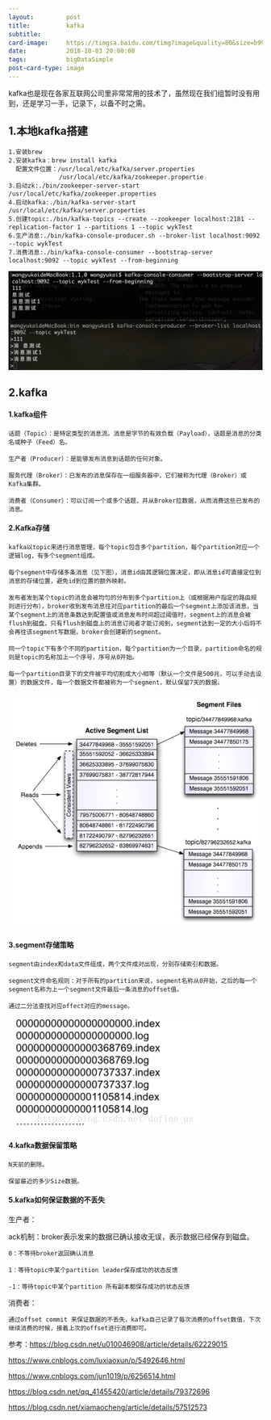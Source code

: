 ```yaml
---
layout:         post
title:          kafka
subtitle:       
card-image:     https://timgsa.baidu.com/timg?image&quality=80&size=b9999_10000&sec=1527439545812&di=dca1c7b4d7a7b9dbdfcd2f794e09693f&imgtype=0&src=http%3A%2F%2Fwww.liuhaihua.cn%2Fwp-content%2Fuploads%2F2016%2F08%2F20160525083516_2701.png
date:           2018-10-03 20:00:00
tags:           bigDataSimple
post-card-type: image
---
```


kafka也是现在各家互联网公司里非常常用的技术了，虽然现在我们组暂时没有用到，还是学习一手，记录下，以备不时之需。

## 1.本地kafka搭建
    1.安装brew
    2.安装kafka：brew install kafka
      配置文件位置：/usr/local/etc/kafka/server.properties
                  /usr/local/etc/kafka/zookeeper.propertie  
    3.启动zk:./bin/zookeeper-server-start /usr/local/etc/kafka/zookeeper.properties
    4.启动kafka:./bin/kafka-server-start /usr/local/etc/kafka/server.properties
    5.创建topic:./bin/kafka-topics --create --zookeeper localhost:2181 --replication-factor 1 --partitions 1 --topic wykTest
    6.生产消息:./bin/kafka-console-producer.sh --broker-list localhost:9092 --topic wykTest
    7.消费消息:./bin/kafka-console-consumer --bootstrap-server localhost:9092 --topic wykTest --from-beginning
    
   ![MacDown Screenshot](/assets/images/1529222633283.jpg)
    
    
    
## 2.kafka

#### 1.kafka组件
   
    话题（Topic）：是特定类型的消息流。消息是字节的有效负载（Payload），话题是消息的分类名或种子（Feed）名。

    生产者（Producer）：是能够发布消息到话题的任何对象。

    服务代理（Broker）：已发布的消息保存在一组服务器中，它们被称为代理（Broker）或Kafka集群。

    消费者（Consumer）：可以订阅一个或多个话题，并从Broker拉数据，从而消费这些已发布的消息。
    
    
#### 2.Kafka存储

    kafka以topic来进行消息管理，每个topic包含多个partition，每个partition对应一个逻辑log，有多个segment组成。
    
    每个segment中存储多条消息（见下图），消息id由其逻辑位置决定，即从消息id可直接定位到消息的存储位置，避免id到位置的额外映射。
    
    发布者发到某个topic的消息会被均匀的分布到多个partition上（或根据用户指定的路由规则进行分布），broker收到发布消息往对应partition的最后一个segment上添加该消息，当某个segment上的消息条数达到配置值或消息发布时间超过阈值时，segment上的消息会被flush到磁盘，只有flush到磁盘上的消息订阅者才能订阅到，segment达到一定的大小后将不会再往该segment写数据，broker会创建新的segment。
    
    同一个topic下有多个不同的partition，每个partition为一个目录，partition命名的规则是topic的名称加上一个序号，序号从0开始。
    
    每一个partition目录下的文件被平均切割成大小相等（默认一个文件是500兆，可以手动去设置）的数据文件，每一个数据文件都被称为一个segment，默认保留7天的数据。
    
    
![MacDown Screenshot](/assets/images/434101-20160514145722812-631325437.png)
    
    
#### 3.segment存储策略

    segment由index和data文件组成，两个文件成对出现，分别存储索引和数据。
    
    segment文件命名规则：对于所有的partition来说，segment名称从0开始，之后的每一个segment名称为上一个segment文件最后一条消息的offset值。
    
    通过二分法查找对应offect对应的message。
    

![MacDown Screenshot](/assets/images/20180601133520643.png)
    

#### 4.kafka数据保留策略

    N天前的删除。

    保留最近的多少Size数据。
    
#### 5.kafka如何保证数据的不丢失

生产者：

ack机制：broker表示发来的数据已确认接收无误，表示数据已经保存到磁盘。

    0：不等待broker返回确认消息

    1：等待topic中某个partition leader保存成功的状态反馈

    -1：等待topic中某个partition 所有副本都保存成功的状态反馈
    
消费者：

    通过offset commit 来保证数据的不丢失，kafka自己记录了每次消费的offset数值，下次继续消费的时候，接着上次的offset进行消费即可。
   
    




参考：https://blog.csdn.net/u010046908/article/details/62229015

https://www.cnblogs.com/luxiaoxun/p/5492646.html

https://www.cnblogs.com/jun1019/p/6256514.html

https://blog.csdn.net/qq_41455420/article/details/79372696

https://blog.csdn.net/xiamaocheng/article/details/57512573